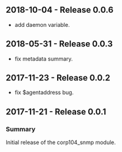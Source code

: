 ## 2018-10-04 - Release 0.0.6

  - add daemon variable.

## 2018-05-31 - Release 0.0.3

  - fix metadata summary.

## 2017-11-23 - Release 0.0.2

 - fix $agentaddress bug.

## 2017-11-21 - Release 0.0.1
### Summary

Initial release of the corp104_snmp module.
